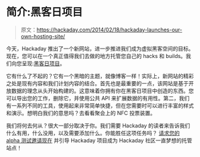 # 简介:黑客日项目

> 原文：<https://hackaday.com/2014/02/18/hackaday-launches-our-own-hosting-site/>

今天，Hackaday 推出了一个新网站，进一步推进我们成为虚拟黑客空间的目标。现在，您可以在一个真正值得我们去做的地方托管您自己的 hacks 和 builds。我们向您呈现:[黑客日项目](http://hackaday.io/)。

它有什么了不起的？它有一个黑暗的主题，就像博客一样！实际上，新网站的精彩之处是现有内容和我们计划内容的结合。首先也是最重要的一点，该网站是基于开放数据的理念从头开始构建的。这意味着你拥有你在黑客日项目中创造的东西。您可以导出您的工作，删除它，并使用公共 API 来扩展数据的有用性。第二，我们有一系列不同的工具，使用起来非常简单快捷，但在您需要时可以进行丰富的样式和演示。想明白我们的意思吗？去看看聚会上的 NFC 投票装置。

我们将何去何从？很大一部分取决于你。我们需要 Hackaday 的读者来告诉我们什么有用，什么没用，以及需要添加什么。你能胜任这项任务吗？ [请求您的 alpha 测试邀请现在](http://hackaday.io/requestinvite) 并引导 Hackaday 项目成为 Hackaday 社区一直梦想的托管站点！